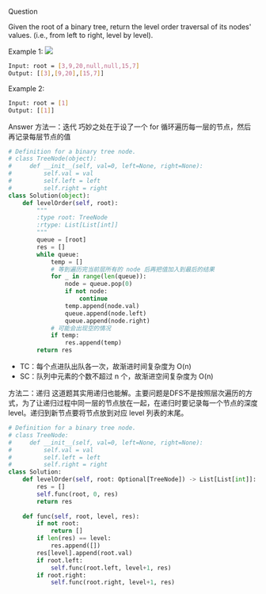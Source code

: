 Question

Given the root of a binary tree, return the level order traversal of its nodes' values. (i.e., from left to right, level by level).

Example 1:
![](https://assets.leetcode.com/uploads/2021/02/19/tree1.jpg)

```bash
Input: root = [3,9,20,null,null,15,7]
Output: [[3],[9,20],[15,7]]
```

Example 2:
```bash
Input: root = [1]
Output: [[1]]
```

Answer
方法一：迭代
巧妙之处在于设了一个 for 循环遍历每一层的节点，然后再记录每层节点的值

```python
# Definition for a binary tree node.
# class TreeNode(object):
#     def __init__(self, val=0, left=None, right=None):
#         self.val = val
#         self.left = left
#         self.right = right
class Solution(object):
    def levelOrder(self, root):
        """
        :type root: TreeNode
        :rtype: List[List[int]]
        """
        queue = [root]
        res = []
        while queue:
            temp = []
            # 等到遍历完当前层所有的 node 后再把值加入到最后的结果
            for _ in range(len(queue)):
                node = queue.pop(0)
                if not node:
                    continue
                temp.append(node.val)
                queue.append(node.left)
                queue.append(node.right)
            # 可能会出现空的情况
            if temp:
                res.append(temp)
        return res
```
- TC：每个点进队出队各一次，故渐进时间复杂度为 O(n)
- SC：队列中元素的个数不超过 n 个，故渐进空间复杂度为 O(n)

方法二：递归
这道题其实用递归也能解。主要问题是DFS不是按照层次遍历的方式，为了让递归过程中同一层的节点放在一起，在递归时要记录每一个节点的深度 level。递归到新节点要将节点放到对应 level 列表的末尾。
```python
# Definition for a binary tree node.
# class TreeNode:
#     def __init__(self, val=0, left=None, right=None):
#         self.val = val
#         self.left = left
#         self.right = right
class Solution:
    def levelOrder(self, root: Optional[TreeNode]) -> List[List[int]]:
        res = []
        self.func(root, 0, res)
        return res
        
    def func(self, root, level, res):
        if not root:
            return []
        if len(res) == level:
            res.append([])
        res[level].append(root.val)
        if root.left:
            self.func(root.left, level+1, res)
        if root.right:
            self.func(root.right, level+1, res)
```
